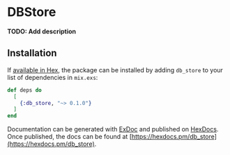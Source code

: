 # DBStore

**TODO: Add description**

## Installation

If [available in Hex](https://hex.pm/docs/publish), the package can be installed
by adding `db_store` to your list of dependencies in `mix.exs`:

```elixir
def deps do
  [
    {:db_store, "~> 0.1.0"}
  ]
end
```

Documentation can be generated with [ExDoc](https://github.com/elixir-lang/ex_doc)
and published on [HexDocs](https://hexdocs.pm). Once published, the docs can
be found at [https://hexdocs.pm/db_store](https://hexdocs.pm/db_store).

